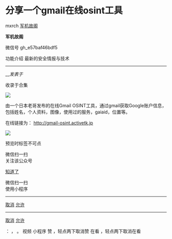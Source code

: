 #  分享一个gmail在线osint工具

mxrch  [ 军机故阁 ](javascript:void\(0\);)

**军机故阁** ![]()

微信号 gh_e57baf46bdf5

功能介绍 最新的安全情报与技术

____

___发表于_

收录于合集

![](https://gitee.com/fuli009/images/raw/master/public/20230714180412.png)

由一个日本老哥发布的在线Gmail OSINT工具，通过gmail获取Google账户信息，包括姓名，个人资料，图像，使用过的服务，gaiaid，位置等。

在线链接为： http://gmail-osint.activetk.jp  

![](https://gitee.com/fuli009/images/raw/master/public/20230714180413.png)

  

预览时标签不可点

微信扫一扫  
关注该公众号

[知道了](javascript:;)

微信扫一扫  
使用小程序

****

[取消](javascript:void\(0\);) [允许](javascript:void\(0\);)

****

[取消](javascript:void\(0\);) [允许](javascript:void\(0\);)

： ， 。   视频 小程序 赞 ，轻点两下取消赞 在看 ，轻点两下取消在看

